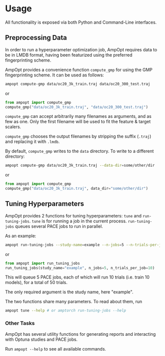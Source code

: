 # Usage

All functionality is exposed via both Python and Command-Line interfaces.

## Preprocessing Data

In order to run a hyperparameter optimization job, AmpOpt requires data to be
in LMDB format, having been featurized using the preferred fingerprinting scheme.

AmpOpt provides a convenience function `compute_gmp` for using the GMP
fingerprinting scheme. It can be used as follows:

```bash
ampopt compute-gmp data/oc20_3k_train.traj data/oc20_300_test.traj
```

or

```python
from ampopt import compute_gmp
compute_gmp("data/oc20_3k_train.traj", "data/oc20_300_test.traj")
```

`compute_gmp` can accept arbitrarily many filenames as arguments, and as few as
one. Only the first filename will be used to fit the feature & target scalers.

`compute_gmp` chooses the output filenames by stripping the suffix (`.traj`)
and replacing it with `.lmdb`.

By default, `compute_gmp` writes to the `data` directory. To write to a
different directory:

```bash
ampopt compute-gmp data/oc20_3k_train.traj --data-dir=some/other/dir
```

or

```python
from ampopt import compute_gmp
compute_gmp("data/oc20_3k_train.traj", data_dir="some/other/dir")
```


## Tuning Hyperparameters

AmpOpt provides 2 functions for tuning hyperparameters: `tune` and
`run-tuning-jobs`. `tune` is for running a job in the current process.
`run-tuning-jobs` queues several PACE jobs to run in parallel.

As an example:

```bash
ampopt run-tuning-jobs --study-name=example --n-jobs=5 --n-trials-per-job=10
```

or

```python
from ampopt import run_tuning_jobs
run_tuning_jobs(study_name="example", n_jobs=5, n_trials_per_job=10)
```

This will queue 5 PACE jobs, each of which will run 10 trials (i.e. train 10
models), for a total of 50 trials.

The only required argument is the study name, here "example".

The two functions share many parameters. To read about them, run

```bash
ampopt tune --help # or amptorch run-tuning-jobs --help
```

### Other Tasks

AmpOpt has several utility functions for generating reports and interacting with
Optuna studies and PACE jobs.

Run `ampopt --help` to see all available commands.